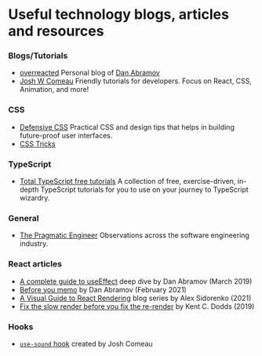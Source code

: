 # Useful technology blogs, articles and resources

### Blogs/Tutorials
- [overreacted](https://overreacted.io/) Personal blog of [Dan Abramov](https://bsky.app/profile/danabra.mov)
- [Josh W Comeau](https://www.joshwcomeau.com/) Friendly tutorials for developers. Focus on React, CSS, Animation, and more!

### CSS
- [Defensive CSS](https://defensivecss.dev/) Practical CSS and design tips that helps in building future-proof user interfaces.
- [CSS Tricks](https://css-tricks.com/)

### TypeScript
- [Total TypeScript free tutorials](https://www.totaltypescript.com/tutorials) A collection of free, exercise-driven, in-depth TypeScript tutorials for you to use on your journey to TypeScript wizardry.

### General
- [The Pragmatic Engineer](https://blog.pragmaticengineer.com/) Observations across the software engineering industry.

### React articles
- [A complete guide to useEffect](https://overreacted.io/a-complete-guide-to-useeffect/) deep dive by Dan Abramov (March 2019)
- [Before you memo](https://overreacted.io/before-you-memo/) by Dan Abramov (February 2021)
- [A Visual Guide to React Rendering](https://alexsidorenko.com/blog/react-render-always-rerenders) blog series by Alex Sidorenko (2021)
- [Fix the slow render before you fix the re-render](https://kentcdodds.com/blog/fix-the-slow-render-before-you-fix-the-re-render) by Kent C. Dodds (2019)

### Hooks
- [`use-sound` hook](https://www.joshwcomeau.com/react/announcing-use-sound-react-hook/) created by Josh Comeau
